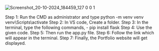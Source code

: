 ![Screenshot_20-10-2024_184459_127 0 0 1](https://github.com/user-attachments/assets/e92148ae-dece-4b19-81dc-21111abebbc2)

Step 1: Run the CMD as administrator and type python -m venv venv venv\Scripts\activate
Step 2: In VS code, Create a folder.
Step 3: In the terminal, type the following commands,
        - pip install flask
Step 4: Use the given code.
Step 5: Then run the app.py file.
Step 6: Follow the link which will appear in the terminal.
Step 7: Finally, the Portfolio website will get displayed.
